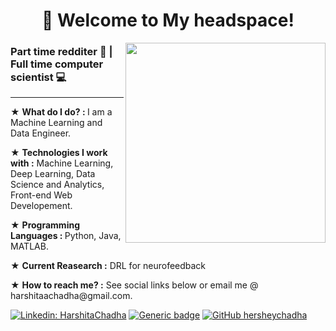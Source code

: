 <h1 align='center'>🔮 Welcome to My headspace!</h1>
<img align='right' src="https://media.giphy.com/media/l1J9uTjO4mqy36gqQ/giphy.gif" width="320">
<h3>Part time redditer 🤡 | Full time computer scientist 💻</h3>
<hr>
<p>★ <b>What do I do? : </b>I am a Machine Learning and Data Engineer.</p>
  ★ <b>Technologies I work with :</b> Machine Learning, Deep Learning, Data Science and Analytics, Front-end Web Developement.</p>
  ★ <b>Programming Languages : </b>Python, Java, MATLAB.</p>
  ★ <b>Current Reasearch :</b> DRL for neurofeedback</p>
  ★ <b>How to reach me? :</b> See social links below or email me @ harshitaachadha@gmail.com.
  </p>
  
[![Linkedin: HarshitaChadha](https://img.shields.io/badge/-HarshitaChadha-blue?style=flat-square&logo=Linkedin&logoColor=white&link=https://www.linkedin.com/in/harshita-chadha-1b8576163/)](https://www.linkedin.com/in/harshita-chadha-1b8576163/)
[![Generic badge](https://img.shields.io/badge/Personal-Website-violet.svg)](https://harshitachadha.wixsite.com/website)
[![GitHub hersheychadha](https://img.shields.io/github/followers/hersheychadha?label=follow&style=social)](https://github.com/hersheychadha)


